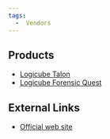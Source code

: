 ```yaml
---
tags:
  -  Vendors
---
```

## Products

- [Logicube Talon](logicube_talon.md)
- [Logicube Forensic Quest](logicube_forensic_quest.md)

## External Links

- [Official web site](http://www.logicubeforensics.com/)

